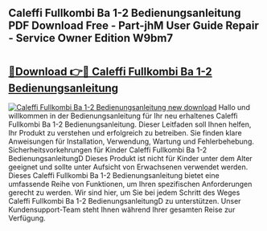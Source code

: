 ## Caleffi Fullkombi Ba 1-2 Bedienungsanleitung PDF Download Free - Part-jhM User Guide Repair - Service Owner Edition W9bm7

# <h2><a href="http://df3tj2.blite.top/?on=Caleffi+Fullkombi+Ba+1-2+Bedienungsanleitung">🔗Download 👉🔴 Caleffi Fullkombi Ba 1-2 Bedienungsanleitung</a></h2>

[![Caleffi Fullkombi Ba 1-2 Bedienungsanleitung new download](https://i.imgur.com/lujVjoI.png)](http://df3tj2.blite.top/?on=Caleffi+Fullkombi+Ba+1-2+Bedienungsanleitung)
Hallo und willkommen in der Bedienungsanleitung für Ihr neu erhaltenes Caleffi Fullkombi Ba 1-2 Bedienungsanleitung. Dieser Leitfaden soll Ihnen helfen, Ihr Produkt zu verstehen und erfolgreich zu betreiben. Sie finden klare Anweisungen für Installation, Verwendung, Wartung und Fehlerbehebung. Sicherheitsvorkehrungen für Kinder Caleffi Fullkombi Ba 1-2 BedienungsanleitungD Dieses Produkt ist nicht für Kinder unter dem Alter geeignet und sollte unter Aufsicht von Erwachsenen verwendet werden. Dieses Caleffi Fullkombi Ba 1-2 Bedienungsanleitung bietet eine umfassende Reihe von Funktionen, um Ihren spezifischen Anforderungen gerecht zu werden. Wir sind hier, um Sie bei jedem Schritt des Weges Caleffi Fullkombi Ba 1-2 BedienungsanleitungD zu unterstützen. Unser Kundensupport-Team steht Ihnen während Ihrer gesamten Reise zur Verfügung.
